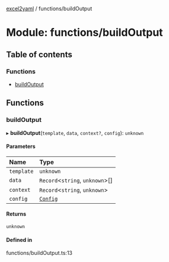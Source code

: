 [excel2yaml](../README.md) / functions/buildOutput

# Module: functions/buildOutput

## Table of contents

### Functions

- [buildOutput](functions_buildOutput.md#buildoutput)

## Functions

### buildOutput

▸ **buildOutput**(`template`, `data`, `context?`, `config`): `unknown`

#### Parameters

| Name | Type |
| :------ | :------ |
| `template` | `unknown` |
| `data` | `Record`\<`string`, `unknown`\>[] |
| `context` | `Record`\<`string`, `unknown`\> |
| `config` | [`Config`](../interfaces/interfaces_Config.Config.md) |

#### Returns

`unknown`

#### Defined in

functions/buildOutput.ts:13
